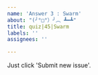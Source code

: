 ```yaml
---
name: 'Answer 3 : Swarm'
about: "(╯°□°）╯︵ ┻━┻"
title: quiz|45|Swarm
labels: ''
assignees: ''

---
```


Just click 'Submit new issue'.
